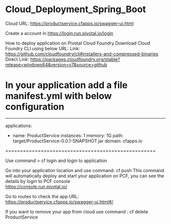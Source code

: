 # Cloud_Deployment_Spring_Boot

Cloud URL: https://productservice.cfapps.io/swagger-ui.html

Create a account in https://login.run.pivotal.io/login


How to deploy application on Pivotal Cloud Foundry
Download Cloud Foundry CLI using below URL:
Link: https://github.com/cloudfoundry/cli#installers-and-compressed-binaries
Direct Link: https://packages.cloudfoundry.org/stable?release=windows64&version=v7&source=github

In your application add a file manifest.yml with below configuration
=====================================================================
---
applications:
- name: ProductService
  instances: 1
  memory: 1G
  path: target/ProductService-0.0.1-SNAPSHOT.jar
  domain: cfapps.io

===================================================  

Use command > cf login  and login to application

Go into your application location and use command: cf push
This command will automatically deploy and start your application on PCF, you can see the details by login to PCF console  
https://console.run.pivotal.io/

Go to routes to check the app URL:  https://productservice.cfapps.io/swagger-ui.html#/

If you want to remove your app from cloud use command  : cf delete ProductService
